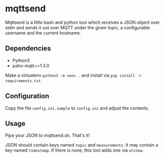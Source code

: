 # mqttsend

Mqttsend is a little bash and python tool which receives a JSON object over stdin and sends it out over MQTT under the given topic, a configurable username and the current hostname.

## Dependencies

* Python3
* paho-mqtt==1.3.0

Make a virtualenv `python3 -m venv .` and install via `pip install -r requirements.txt`.

## Configuration

Copy the file `config.ini.sample` to `config.ini` and adjust the contents.

## Usage
Pipe your JSON to mqttsend.sh. That's it!

JSON should contain keys named `topic` and `measurements`. It may contain a key named `timestamp`. If there is none, this tool adds one via `utcnow`.
